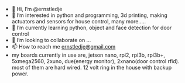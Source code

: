 - 👋 Hi, I’m @ernstledje
- 👀 I’m interested in python and programming, 3d printing, making actuators and sensors for house control, many more.....
- 🌱 I’m currently learning python, object and face detection for door control
- 💞️ I’m looking to collaborate on ...
- 📫 How to reach me ernstledje@gmail.com
- my boards currently in use are, jetson nano, rpi2, rpi3b, rpi3b+, 5xmega2560, 2xuno, due(energy monitor), 2xnano(door control rfid).
most of them are hard wired. 12 volt ring in the house with backup power. 
<!---
ernstledje/ernstledje is a ✨ special ✨ repository because its `README.md` (this file) appears on your GitHub profile.
You can click the Preview link to take a look at your changes.
--->
